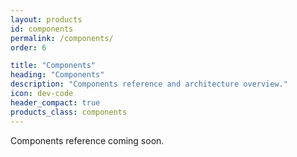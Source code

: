 ```yaml
---
layout: products
id: components
permalink: /components/
order: 6

title: "Components"
heading: "Components"
description: "Components reference and architecture overview."
icon: dev-code
header_compact: true
products_class: components
---
```


Components reference coming soon.